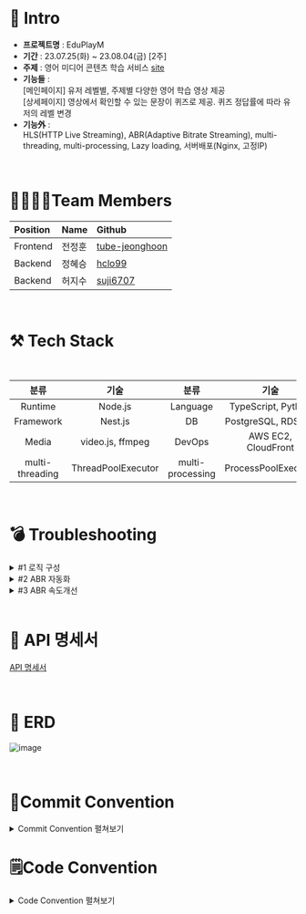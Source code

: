 <br>

# 📝 Intro

* **프로젝트명** : EduPlayM
* **기간** : 23.07.25(화) ~ 23.08.04(금) [2주]
* **주제** : 영어 미디어 콘텐츠 학습 서비스 [site](https://edu-otrpw96ns-eduplay.vercel.app/contents/level/1)
* **기능들** :<br> 
[메인페이지] 유저 레벨별, 주제별 다양한 영어 학습 영상 제공 <br>
[상세페이지] 영상에서 확인할 수 있는 문장이 퀴즈로 제공. 퀴즈 정답률에 따라 유저의 레벨 변경<br>
* **기능外** :<br> 
 HLS(HTTP Live Streaming), ABR(Adaptive Bitrate Streaming), multi-threading, multi-processing, Lazy loading, 서버배포(Nginx, 고정IP)
<br>

# 👨‍👩‍👧‍👦Team Members

| Position      | Name          | Github                                            |
|:--------------|:--------------|:--------------------------------------------------|
| Frontend       | 전정훈        | [tube-jeonghoon](https://github.com/tube-jeonghoon)         |
| Backend       | 정혜승        | [hclo99](https://github.com/hclo99)     |
| Backend       | 허지수        | [suji6707](https://github.com/suji6707)     |


<br>


# ⚒ Tech Stack

<br>

|분류|기술|분류|기술|
| :-: | :-: | :-: | :-: |
|Runtime|Node.js|Language|TypeScript, Python|
|Framework|Nest.js|DB|PostgreSQL, RDS, S3|
|Media|video.js, ffmpeg|DevOps|AWS EC2, CloudFront|
|multi-threading|ThreadPoolExecutor|multi-processing|ProcessPoolExecutor|


<br>

# 💣 Troubleshooting

<details>
<summary> #1 로직 구성 </summary>
<img src="https://github.com/hclo99/EduBE_clo/assets/129303771/906704e6-7c5e-4cf3-865b-11fb96488fe7">
<img src="https://github.com/project-codeblue/CodeBlue/assets/76824986/b2a72318-71b8-490d-b2cf-8bad6b5522f2">

</details>

<details>
<summary> #2 ABR 자동화 </summary>
<img src="https://github.com/hclo99/EduBE_clo/assets/129303771/906704e6-7c5e-4cf3-865b-11fb96488fe7">
<img src="https://github.com/hclo99/EduBE_clo/assets/129303771/050c45c3-09a8-49a6-bb11-c1496f9b0b6e">


</details>

<details>
<summary> #3 ABR 속도개선 </summary>
<img src="https://github.com/hclo99/EduBE_clo/assets/129303771/9af7fa5e-6d35-414a-9257-1971521a6383">


</details>

<br>

# 🚩 API 명세서

[API 명세서](https://www.notion.so/itube/API-f192bc5d24864fd3a1ca77da18a83d9d?pvs=4)

<br>

#  📒 ERD

![image](https://github.com/hclo99/EduBE_clo/assets/129303771/613b75e4-aa24-417a-84a6-fa8929e24913)


<br>

# 📝Commit Convention

<details>
<summary> Commit Convention 펼쳐보기 </summary>
<div markdown="1">  
  <br>
● 제목은 최대 30글자이하로 작성: ex) feat: Add Key mapping
  <br>
● 본문은 아래에 작성  
<br><br>

--- <타입> 리스트 --- 
```
feat        : 기능 (새로운 기능)  
fix         : 버그 (버그 수정)  
refactor    : 리팩토링  
design      : CSS 등 사용자 UI 디자인 변경  
comment     : 필요한 주석 추가 및 변경  
style       : 스타일 (코드 형식, 세미콜론 추가: 비즈니스 로직에 변경 없음)  
docs        : 문서 수정 (문서 추가, 수정, 삭제, README)  
test        : 테스트 (테스트 코드 추가, 수정, 삭제: 비즈니스 로직에 변경 없음)  
chore       : 기타 변경사항 (빌드 스크립트 수정, assets, 패키지 매니저 등)  
init        : 초기 생성  
rename      : 파일 혹은 폴더명을 수정하거나 옮기는 작업만 한 경우  
remove      : 파일을 삭제하는 작업만 수행한 경우 
```
--- <꼬리말> 필수아닌 옵션 ---   
```
Fixes        : 이슈 수정중 (아직 해결되지 않은 경우)  
Resolves     : 이슈 해결했을 때 사용  
Ref          : 참고할 이슈가 있을 때 사용  
Related to   : 해당 커밋에 관련된 이슈번호 (아직 해결되지 않은 경우)  
ex) Fixes: #47 Related to: #32, #21
```

</div>
</details>

# 🗒️Code Convention

<details>
<summary> Code Convention 펼쳐보기 </summary>
<div markdown="1">  
  <br>

--- Prettier & Eslint 자동 적용 ---   
```
singleQuote: true → 작은 따옴표(') 사용
trailingComma: "all" → 객체 또는 배열의 마지막 요소 뒤에 항상 쉼표(,) 추가
tabWidth: 2 → 들여쓰기 탭의 너비 2
semi: true → 문장의 끝에 항상 세미콜론(;) 추가
arrowParens: "always" → 화살표 함수 매개변수에 항상 괄호(ex, (param)=>expression) 추가 
endOfLine: "auto" → 자동으로 행 종결 문자를 선택하도록 설정(줄 바꿈 문자(\n)→줄 바꿈 문자(\r\n))
```


 
</div>
</details>
<br><br><br>
